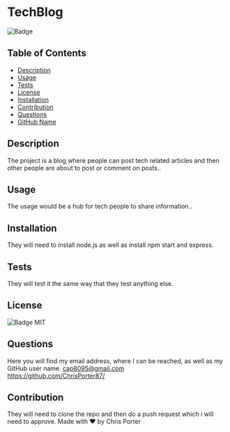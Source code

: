 
 # TechBlog
 ![Badge](https://img.shields.io/badge/license-MIT-blue.svg)
## Table of Contents
* [Description](#description)
* [Usage](#usage)
* [Tests](#tests)
* [License](#license)
* [Installation](#installation)
* [Contribution](#contribution)
* [Questions](#questions)
* [GitHub Name](#githubName)

## Description
The project is a blog where people can post tech related articles and then other  people are about to post or comment on posts..

## Usage
The usage would be a hub for tech people to share information..

## Installation
They will need to install node.js as well as install npm start and express.

## Tests
They will test it the same way that they test anything else.

## License
![Badge](https://img.shields.io/badge/license-MIT-blue.svg)
MIT

## Questions
Here you will find my email address, where I can be reached, as well as my GitHub user name.
cap8095@gmail.com <br>
https://github.com/ChrisPorter87/
## Contribution
They will need to clone the repo and then do a push request which i will need to approve.
Made with ❤️ by Chris Porter
    